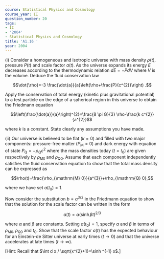 ```yaml
---
course: Statistical Physics and Cosmology
course_year: II
question_number: 20
tags:
- II
- '2004'
- Statistical Physics and Cosmology
title: 'A1.16 '
year: 2004
---
```



(i) Consider a homogeneous and isotropic universe with mass density $\rho(t)$, pressure $P(t)$ and scale factor $a(t)$. As the universe expands its energy $E$ decreases according to the thermodynamic relation $d E=-P d V$ where $V$ is the volume. Deduce the fluid conservation law

$$\dot{\rho}=-3 \frac{\dot{a}}{a}\left(\rho+\frac{P}{c^{2}}\right) .$$

Apply the conservation of total energy (kinetic plus gravitational potential) to a test particle on the edge of a spherical region in this universe to obtain the Friedmann equation

$$\left(\frac{\dot{a}}{a}\right)^{2}=\frac{8 \pi G}{3} \rho-\frac{k c^{2}}{a^{2}}$$

where $k$ is a constant. State clearly any assumptions you have made.

(ii) Our universe is believed to be flat $(k=0)$ and filled with two major components: pressure-free matter $\left(P_{\mathrm{M}}=0\right)$ and dark energy with equation of state $P_{\mathrm{Q}}=-\rho_{\mathrm{Q}} c^{2}$ where the mass densities today $\left(t=t_{0}\right)$ are given respectively by $\rho_{\mathrm{M} 0}$ and $\rho_{\mathrm{Q} 0}$. Assume that each component independently satisfies the fluid conservation equation to show that the total mass density can be expressed as

$$\rho(t)=\frac{\rho_{\mathrm{M} 0}}{a^{3}}+\rho_{\mathrm{Q} 0},$$

where we have set $a\left(t_{0}\right)=1$.

Now consider the substitution $b=a^{3 / 2}$ in the Friedmann equation to show that the solution for the scale factor can be written in the form

$$a(t)=\alpha(\sinh \beta t)^{2 / 3}$$

where $\alpha$ and $\beta$ are constants. Setting $a\left(t_{0}\right)=1$, specify $\alpha$ and $\beta$ in terms of $\rho_{\mathrm{M} 0}, \rho_{\mathrm{Q} 0}$ and $t_{0}$. Show that the scale factor $a(t)$ has the expected behaviour for an Einstein-de Sitter universe at early times $(t \rightarrow 0)$ and that the universe accelerates at late times $(t \rightarrow \infty)$.

[Hint: Recall that $\int d x / \sqrt{x^{2}+1}=\sinh ^{-1} x$.]